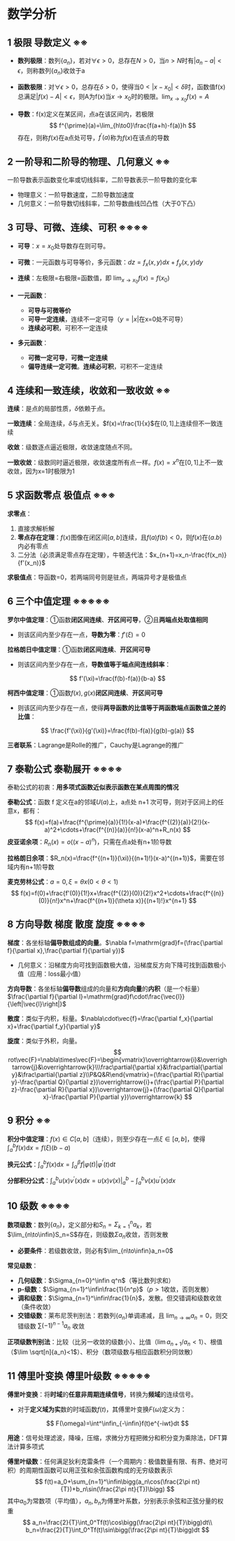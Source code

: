 # 数学分析

## 1 极限 导数定义 ※※

- **数列极限**：数列$\{a_n\}$，若对$\forall\epsilon>0$，总存在$N>0$，当$n>N$时有$|a_n-a|<\epsilon$，则称数列$\{a_n\}$收敛于a

- **函数极限**：对$\forall\epsilon>0$，总存在$\delta>0$，使得当$0<|x-x_0|<\delta$时，函数值f(x)总满足$|f(x)-A|<\epsilon$，则A为f(x)当$x\rightarrow x_0$​时的极限。$\lim_{x\to x_0}f(x)=A$

- **导数**：f(x)定义在某区间，点a在该区间内，若极限
  $$
  f^{\prime}(a)=\lim_{h\to0}\frac{f(a+h)-f(a)}h
  $$
  存在，则称$f(x)$在a点处可导，$f^{'}(a)$称为$f(x)$在该点的导数

## 2 一阶导和二阶导的物理、几何意义 ※※

一阶导数表示函数变化率或切线斜率，二阶导数表示一阶导数的变化率

- 物理意义：一阶导数速度，二阶导数加速度
- 几何意义：一阶导数切线斜率，二阶导数曲线凹凸性（大于0下凸）

## 3 可导、可微、连续、可积 ※※※※

- **可导**：$x=x_0$​​处导数存在则可导。
- **可微**：一元函数与可导等价，多元函数：$dz=f_x(x,y)dx+f_y(x,y)dy$
- **连续**：左极限=右极限=函数值，即 $\lim_{x\to x_0}f(x)=f(x_0)$​
- **一元函数**：
  - **可导与可微等价**
  - **可导一定连续**，连续不一定可导（$y=|x|$在x=0处不可导）
  - **连续必可积**，可积不一定连续

- **多元函数**：
  - **可微一定可导**，**可微一定连续**
  - **偏导连续一定可微**。**连续必可积**，可积不一定连续

## 4 连续和一致连续，收敛和一致收敛 ※※

**连续**：是点的局部性质，$\delta$依赖于点。

**一致连续**：全局连续，$\delta$与点无关。$f(x)=\frac{1}{x}$在$(0,1]$上连续但不一致连续

**收敛**：级数逐点逼近极限，收敛速度随点不同。

**一致收敛**：级数同时逼近极限，收敛速度所有点一样。$f(x)=x^n$在$[0,1]$上不一致收敛，因为x=1时极限为1

## 5 求函数零点 极值点 ※※※

**求零点**：

1. 直接求解析解
2. **零点存在定理**：$f(x)$图像在闭区间$[a,b]$连续，且$f(a)f(b)<0$，则$f(x)$在$(a.b)$​内必有零点
3. 二分法（必须满足零点存在定理），牛顿迭代法：$x_{n+1}=x_n-\frac{f(x_n)}{f'(x_n)}$

**求极值点**：导函数=0，若两端同号则是驻点，两端异号才是极值点

## 6 三个中值定理 ※※※※※

**罗尔中值定理**：①函数**闭区间连续**、**开区间可导**，②且**两端点处取值相同**

- 则该区间内至少存在一点，**导数为零**：$f'(\xi)=0$

**拉格朗日中值定理**：①函数**闭区间连续**、**开区间可导**

- 则该区间内至少存在一点，**导数值等于端点间连线斜率**：

$$
f'(\xi)=\frac{f(b)-f(a)}{b-a}
$$

**柯西中值定理**：①函数$f(x),g(x)$**闭区间连续**、**开区间可导**

- 则该区间内至少存在一点，使得**两导函数的比值等于两函数端点函数值之差的比值**：

$$
\frac{f'(\xi)}{g'(\xi)}=\frac{f(b)-f(a)}{g(b)-g(a)}
$$

**三者联系**：Lagrange是Rolle的推广，Cauchy是Lagrange的推广

## 7 泰勒公式 泰勒展开 ※※※※

泰勒公式的初衷：**用多项式函数近似表示函数在某点周围的情况**

**泰勒公式**：函数 f 定义在a的邻域$U(a)$上，a点处 n+1 次可导，则对于区间上的任意x，都有：
$$
f(x)=f(a)+\frac{f^{\prime}(a)}{1!}(x-a)+\frac{f^{(2)}(a)}{2!}(x-a)^2+\cdots+\frac{f^{(n)}(a)}{n!}(x-a)^n+R_n(x)
$$
**皮亚诺余项**：$R_n(x)=o((x-a)^n)$，只需在点a处有n+1阶导数

**拉格朗日余项**：$R_n(x)=\frac{f^{(n+1)}(\xi)}{(n+1)!}(x-a)^{(n+1)}$，需要在邻域内有n+1阶导数

**麦克劳林公式**：$a=0,\xi=\theta x(0<\theta<1)$
$$
f(x)=f(0)+\frac{f'(0)}{1!}x+\frac{f^{(2)}(0)}{2!}x^2+\cdots+\frac{f^{(n)}(0)}{n!}x^n+\frac{f^{(n+1)}(\theta x)}{(n+1)!}x^{n+1}
$$

## 8 方向导数 梯度 散度 旋度 ※※※※

**梯度**：各坐标轴**偏导数组成的向量**。$\nabla f=\mathrm{grad}f=(\frac{\partial f}{\partial x},\frac{\partial f}{\partial y})$​

- 几何意义：沿梯度方向可找到函数极大值，沿梯度反方向下降可找到函数极小值（应用：loss最小值）

**方向导数**：各坐标轴**偏导数**组成的向量和**方向向量**的**内积**（是一个标量）$\frac{\partial f}{\partial l}=\mathrm{grad}f\cdot\frac{\vec{l}}{\left|\vec{l}\right|}$

**散度**：类似于内积，标量。$\nabla\cdot\vec{f}=\frac{\partial f_x}{\partial x}+\frac{\partial f_y}{\partial y}$

**旋度**：类似于外积，向量。
$$
rot\vec{F}=\nabla\times\vec{F}=\begin{vmatrix}\overrightarrow{i}&\overrightarrow{j}&\overrightarrow{k}\\\frac\partial{\partial x}&\frac\partial{\partial y}&\frac\partial{\partial z}\\P&Q&R\end{vmatrix}=(\frac{\partial R}{\partial y}-\frac{\partial Q}{\partial z})\overrightarrow{i}+(\frac{\partial P}{\partial z}-\frac{\partial R}{\partial x})\overrightarrow{j}+(\frac{\partial Q}{\partial x}-\frac{\partial P}{\partial y})\overrightarrow{k}
$$

## 9 积分 ※※

**积分中值定理**：$f(x)\in C[a,b]$（连续），则至少存在一点$\xi\in[a,b]$，使得$\int_a^bf(x)\mathrm{d}x=f(\xi)(b-a)$

**换元公式**：$\int_{a}^{b}f\left(x\right)\mathrm{d}x=\int_{\alpha}^{\beta}f\left|\varphi\left(t\right)\right|\varphi^{\prime}\left(t\right)\mathrm{d}t$

**分部积分公式**：$\int_{a}^{b}u(x)v^{\prime}(x)dx=u(x)v(x)\Big|_{a}^{b}-\int_{a}^{b}\nu\left(x\right)u^{\prime}\left(x\right)dx$

## 10 级数 ※※※※

**数项级数**：数列$\{a_n\}$，定义部分和$S_n=\Sigma^n_{k=1}a_k$，若$\lim_{n\to\infin}S_n=S$存在，则级数$\Sigma a_n$收敛，否则发散

- **必要条件**：若级数收敛，则必有$\lim_{n\to\infin}a_n=0$

**常见级数**：

- **几何级数**：$\Sigma_{n=0}^\infin q^n$（等比数列求和）
- **p-级数**：$\Sigma_{n=1}^\infin\frac{1}{n^p}$（$p>1$收敛，否则发散）
- **调和级数**：$\Sigma_{n=1}^\infin\frac{1}{n}$​​，发散。但交错调和级数收敛（条件收敛）
- **交错级数**：莱布尼茨判别法：若数列$\{a_n\}$单调递减，且 $\lim_{n\to\infty} a_n=0$，则交错级数 $\sum (-1)^{n-1} a_n$ 收敛

**正项级数判别法**：比较（比另一收敛的级数小）、比值（$\lim a_{n+1}/a_n<1$）、根值（$\lim \sqrt[n]{a_n}<1$）、积分（数项级数与相应函数积分同敛散）

## 11 傅里叶变换 傅里叶级数 ※※※※※

**傅里叶变换**：将**时域**的**任意非周期连续信号**，转换为**频域**的连续信号。

- 对于**定义域为实**数的时域函数$f(t)$，其傅里叶变换$F(\omega)$定义为：

$$
F(\omega)=\int^\infin_{-\infin}f(t)e^{-iwt}dt
$$

**用途**：信号处理滤波，降噪，压缩，求微分方程把微分和积分变为乘除法，DFT算法计算多项式

**傅里叶级数**：任何满足狄利克雷条件（一个周期内：极值数量有限、有界、绝对可积）的周期性函数可以用正弦和余弦函数构成的无穷级数表示
$$
f(t)=a_0+\sum_{n=1}^\infin\bigg(a_n\cos(\frac{2\pi nt}{T})+b_n\sin(\frac{2\pi nt}{T})\bigg)
$$
其中$a_0$为常数项（平均值），$a_n,b_n$为傅里叶系数，分别表示余弦和正弦分量的权重
$$
a_n=\frac{2}{T}\int_0^Tf(t)\cos\bigg(\frac{2\pi nt}{T}\bigg)dt\\
b_n=\frac{2}{T}\int_0^Tf(t)\sin\bigg(\frac{2\pi nt}{T}\bigg)dt
$$
